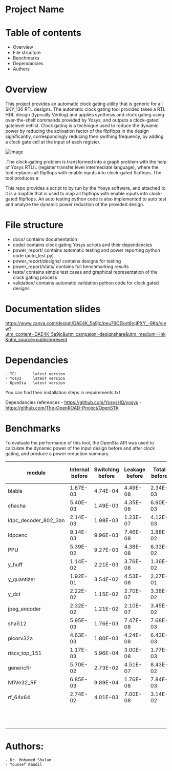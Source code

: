 # Project Name

# Table of contents
* Overview
* File structure
* Benchmarks
* Dependancies
* Authors

# Overview
This project provides an automatic clock gating utility that is generic for all SKY_130 RTL designs. The automatic clock gating tool provided takes a RTL HDL design (typically Verilog) and applies synthesis and clock gating using over-the-shelf commands provided by Yosys, and outputs a clock-gated gatelevel netlist. Clock gating is a technique used to reduce the dynamic power by reducing the activation factor of the flipflops in the design significantly, correspondingly reducing their swithing frequency, by adding a clock gate cell at the input of each register.

![image](https://user-images.githubusercontent.com/63082375/159457330-bbe795a6-c30b-4bd7-9a41-eacfc6692682.jpeg)

.The clock-gating problem is transformed into a graph problem with the help of Yosys RTLIL (register transfer level intermediate language), where the tool replaces all flipflops with enable inputs into clock-gated flipflops. The tool produces a  

This repo provides a script to by run by the Yosys software, and attached to it is a mapfile that is used to map all flipflops with enable inputs into clock-gated flipflops. An auto testing python code is also implemented to auto test and analyze the dynamic power reduction of the provided design.


# File structure
* docs/ contains documentation
* code/ contains clock gating Yosys scripts and their dependancies
* power_report/ contains automatic testing and power reporting python code (auto_test.py) 
* power_report/designs/ contains designs for testing
* power_report/stats/ contains full benchmarking results
* tests/ contains simple test cases and graphical representation of the clock gating process
* validation/ contains automatic validation python code for clock gated designs

# Documentation slides
https://www.canva.com/design/DAE4K_5a9jc/peu76OEkvt6rcjPXY_-9Kg/view?utm_content=DAE4K_5a9jc&utm_campaign=designshare&utm_medium=link&utm_source=publishpresent
    
# Dependancies

    - TCL       latest version
    - Yosys     latest version
    - OpenSta   latest version

You can find their installation steps in requirements.txt

Dependancies references
    - https://github.com/YosysHQ/yosys
    - https://github.com/The-OpenROAD-Project/OpenSTA



# Benchmarks

To evaluate the performance of this tool, the OpenSta API was used to calculate the dynamic power of the input design before and after clock gating, and produce a power reduction summary. 

| module               | Internal before | Switching before | Leakage before | Total before | Internal after | Switching after | Leakage after | Total after | total power difference | percentage reduction |
|----------------------|-----------------|------------------|----------------|--------------|----------------|-----------------|---------------|-------------|------------------------|----------------------|
| blabla               | 1.87E-03        | 4.74E-04         | 4.49E-08       | 2.34E-03     | 1.38E-03       | 3.20E-04        | 4.59E-08      | 1.71E-03    | 6.35E-04               | 27.11%               |
| chacha               | 5.40E-03        | 1.49E-03         | 4.35E-08       | 6.90E-03     | 3.82E-03       | 8.29E-04        | 4.21E-08      | 4.66E-03    | 2.24E-03               | 32.43%               |
| ldpc_decoder_802_3an | 2.14E-03        | 1.98E-03         | 1.23E-07       | 4.12E-03     | 3.57E-03       | 7.20E-04        | 1.33E-07      | 4.30E-03    | -1.71E-04              | -4.13%               |
| ldpcenc              | 9.14E-03        | 9.96E-03         | 7.46E-08       | 1.88E-02     | 7.45E-03       | 2.14E-03        | 6.91E-08      | 9.60E-03    | 9.25E-03               | 49.05%               |
| PPU                  | 5.39E-02        | 9.27E-03         | 4.38E-08       | 6.33E-02     | 4.22E-02       | 5.96E-03        | 3.58E-08      | 4.84E-02    | 1.49E-02               | 23.57%               |
| y_huff               | 1.14E-02        | 2.21E-03         | 3.76E-08       | 1.36E-02     | 9.33E-03       | 1.24E-03        | 3.64E-08      | 1.06E-02    | 3.05E-03               | 22.38%               |
| y_quantizer          | 1.92E-01        | 3.54E-02         | 4.53E-08       | 2.27E-01     | 1.35E-01       | 1.79E-02        | 3.12E-08      | 1.53E-01    | 7.46E-02               | 32.82%               |
| y_dct                | 2.22E-02        | 1.15E-02         | 2.70E-07       | 3.38E-02     | 1.63E-02       | 6.15E-03        | 2.68E-07      | 2.25E-02    | 1.13E-02               | 33.33%               |
| jpeg_encoder         | 2.32E-02        | 1.21E-02         | 2.10E-07       | 3.45E-02     | 1.85E-02       | 5.26E-03        | 2.02E-07      | 2.37E-02    | 1.08E-02               | 31.26%               |
| sha512               | 5.95E-03        | 1.76E-03         | 7.47E-08       | 7.68E-03     | 4.44E-03       | 8.83E-04        | 6.48E-08      | 5.32E-03    | 2.36E-03               | 30.74%               |
| picorv32a            | 4.63E-03        | 1.80E-03         | 4.24E-08       | 6.43E-03     | 3.44E-03       | 7.56E-04        | 3.94E-08      | 4.21E-03    | 2.22E-03               | 34.49%               |
| riscv_top_151        | 1.17E-03        | 5.96E-04         | 3.00E-08       | 1.77E-03     | 9.00E-04       | 2.02E-04        | 2.86E-08      | 1.10E-03    | 6.75E-04               | 38.03%               |
| genericfir           | 5.70E-02        | 2.73E-02         | 4.51E-07       | 8.43E-02     | 4.32E-02       | 1.29E-02        | 4.44E-07      | 5.61E-02    | 2.81E-02               | 33.39%               |
| NfiVe32_RF           | 6.85E-03        | 9.89E-04         | 1.76E-08       | 7.84E-03     | 4.71E-03       | 6.78E-04        | 1.40E-08      | 5.39E-03    | 2.45E-03               | 31.26%               |
| rf_64x64             | 2.74E-02        | 4.01E-03         | 7.00E-08       | 3.14E-02     | 1.85E-02       | 2.76E-03        | 5.31E-08      | 2.12E-02    | 1.02E-02               | 32.39%               |
|                      |                 |                  |                |              |                |                 |               |             |                        | avg percentage       |
|                      |                 |                  |                |              |                |                 |               |             |                        | 29.88%               |


# Authors:
    - Dr. Mohamed Shalan
    - Youssef Kandil




